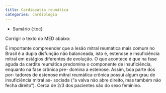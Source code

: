 ```yaml
---
title: Cardiopatia reumática
categories: cardiologia
---
```


* Sumário
{:toc}

Corrigir o texto do MED abaixo:


É importante compreender que a lesão mitral
reumática mais comum no Brasil é a dupla
disfunção não balanceada, isto é, estenose e
insuficiência mitral em estágios diferentes de
evolução. O que acontece é que na fase aguda
da cardite reumática predomina o componente
de insuficiência, enquanto na fase crônica pre-
domina a estenose. Assim, boa parte dos por-
tadores de estenose mitral reumática crônica
possui algum grau de insuficiência mitral as-
sociada (“a valva não abre direito, mas também
não fecha direito”). Cerca de 2/3 dos pacientes
são do sexo feminino.
